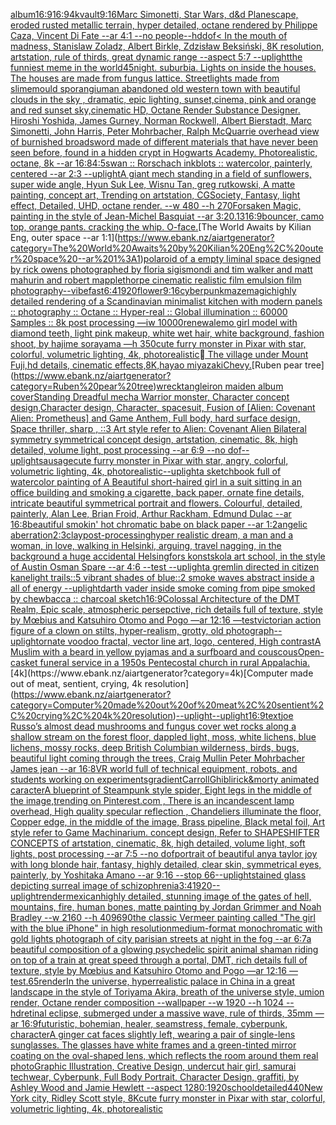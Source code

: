 [album](https://www.ebank.nz/aiartgenerator?category=album)[16:9](https://www.ebank.nz/aiartgenerator?category=16%3A9)[16:9](https://www.ebank.nz/aiartgenerator?category=16%3A9)[4k](https://www.ebank.nz/aiartgenerator?category=4k)[vault](https://www.ebank.nz/aiartgenerator?category=vault)[9:16](https://www.ebank.nz/aiartgenerator?category=9%3A16)[Marc Simonetti, Star Wars, d&d Planescape, eroded rusted metallic terrain, hyper detailed, octane rendered by Philippe Caza, Vincent Di Fate --ar 4:1 --no people](https://www.ebank.nz/aiartgenerator?category=Marc%20Simonetti%2C%20Star%20Wars%2C%20d%26d%20Planescape%2C%20eroded%20rusted%20metallic%20terrain%2C%20hyper%20detailed%2C%20octane%20rendered%20by%20Philippe%20Caza%2C%20Vincent%20Di%20Fate%20--ar%204%3A1%20--no%20people)[--hd](https://www.ebank.nz/aiartgenerator?category=--hd)[dof](https://www.ebank.nz/aiartgenerator?category=dof)[< In the mouth of madness, Stanislaw Zoladz, Albert Birkle, Zdzisław Beksiński, 8K resolution, artstation, rule of thirds, great dynamic range --aspect 5:7 --uplight](https://www.ebank.nz/aiartgenerator?category=%3C%20In%20the%20mouth%20of%20madness%2C%20Stanislaw%20Zoladz%2C%20Albert%20Birkle%2C%20Zdzis%C5%82aw%20Beksi%C5%84ski%2C%208K%20resolution%2C%20artstation%2C%20rule%20of%20thirds%2C%20great%20dynamic%20range%20--aspect%205%3A7%20--uplight)[the funniest meme in the world](https://www.ebank.nz/aiartgenerator?category=the%20funniest%20meme%20in%20the%20world)[45](https://www.ebank.nz/aiartgenerator?category=45)[night. suburbia.  Lights on inside the houses. The houses are made from fungus lattice. Streetlights made from slimemould sporangium](https://www.ebank.nz/aiartgenerator?category=night.%20suburbia.%20%20Lights%20on%20inside%20the%20houses.%20The%20houses%20are%20made%20from%20fungus%20lattice.%20Streetlights%20made%20from%20slimemould%20sporangium)[an abandoned old western town with beautiful clouds in the sky , dramatic, epic lighting, sunset,cinema, pink and orange and red sunset sky,cinematic HD, Octane Render Substance Designer. Hiroshi Yoshida, James Gurney, Norman Rockwell, Albert Bierstadt, Marc Simonetti, John Harris, Peter Mohrbacher, Ralph McQuarrie overhead view of burnished broadsword made of different materials that have never   been seen before, found in a hidden crypt in Hogwarts Academy. Photorealistic, octane, 8k --ar 16:8](https://www.ebank.nz/aiartgenerator?category=an%20abandoned%20old%20western%20town%20with%20beautiful%20clouds%20in%20the%20sky%20%2C%20dramatic%2C%20epic%20lighting%2C%20sunset%2Ccinema%2C%20pink%20and%20orange%20and%20red%20sunset%20sky%2Ccinematic%20HD%2C%20Octane%20Render%20Substance%20Designer.%20Hiroshi%20Yoshida%2C%20James%20Gurney%2C%20Norman%20Rockwell%2C%20Albert%20Bierstadt%2C%20Marc%20Simonetti%2C%20John%20Harris%2C%20Peter%20Mohrbacher%2C%20Ralph%20McQuarrie%20overhead%20view%20of%20burnished%20broadsword%20made%20of%20different%20materials%20that%20have%20never%20%20%20been%20seen%20before%2C%20found%20in%20a%20hidden%20crypt%20in%20Hogwarts%20Academy.%20Photorealistic%2C%20octane%2C%208k%20--ar%2016%3A8)[4:5](https://www.ebank.nz/aiartgenerator?category=4%3A5)[swan :: Rorschach inkblots :: watercolor, painterly, centered --ar 2:3 --uplight](https://www.ebank.nz/aiartgenerator?category=swan%20%3A%3A%20Rorschach%20inkblots%20%3A%3A%20watercolor%2C%20painterly%2C%20centered%20--ar%202%3A3%20--uplight)[A giant mech standing in a field of sunflowers, super wide angle, Hyun Suk Lee, Wisnu Tan, greg rutkowski, A matte painting, concept art, Trending on artstation, CGSociety, Fantasy, light effect, Detailed, UHD, octane render. --w 480 --h 270](https://www.ebank.nz/aiartgenerator?category=A%20giant%20mech%20standing%20in%20a%20field%20of%20sunflowers%2C%20super%20wide%20angle%2C%20Hyun%20Suk%20Lee%2C%20Wisnu%20Tan%2C%20greg%20rutkowski%2C%20A%20matte%20painting%2C%20concept%20art%2C%20Trending%20on%20artstation%2C%20CGSociety%2C%20Fantasy%2C%20light%20effect%2C%20Detailed%2C%20UHD%2C%20octane%20render.%20--w%20480%20--h%20270)[Forsaken Magic, painting in the style of Jean-Michel Basquiat --ar 3:2](https://www.ebank.nz/aiartgenerator?category=Forsaken%20Magic%2C%20painting%20in%20the%20style%20of%20Jean-Michel%20Basquiat%20--ar%203%3A2)[0.13](https://www.ebank.nz/aiartgenerator?category=0.13)[16:9](https://www.ebank.nz/aiartgenerator?category=16%3A9)[bouncer, camo top, orange pants. cracking the whip. O-face.](https://www.ebank.nz/aiartgenerator?category=bouncer%2C%20camo%20top%2C%20orange%20pants.%20cracking%20the%20whip.%20O-face.)[The World Awaits by Kilian Eng, outer space --ar 1:1](https://www.ebank.nz/aiartgenerator?category=The%20World%20Awaits%20by%20Kilian%20Eng%2C%20outer%20space%20--ar%201%3A1)[polaroid of a empty liminal space designed by rick owens photographed by floria sigismondi and tim walker  and matt mahurin and robert mapplethorpe cinematic realistic film emulsion film photography](https://www.ebank.nz/aiartgenerator?category=polaroid%20of%20a%20empty%20liminal%20space%20designed%20by%20rick%20owens%20photographed%20by%20floria%20sigismondi%20and%20tim%20walker%20%20and%20matt%20mahurin%20and%20robert%20mapplethorpe%20cinematic%20realistic%20film%20emulsion%20film%20photography)[--vibefast](https://www.ebank.nz/aiartgenerator?category=--vibefast)[6:4](https://www.ebank.nz/aiartgenerator?category=6%3A4)[1920](https://www.ebank.nz/aiartgenerator?category=1920)[flower](https://www.ebank.nz/aiartgenerator?category=flower)[9:16](https://www.ebank.nz/aiartgenerator?category=9%3A16)[cyberpunk](https://www.ebank.nz/aiartgenerator?category=cyberpunk)[maze](https://www.ebank.nz/aiartgenerator?category=maze)[magic](https://www.ebank.nz/aiartgenerator?category=magic)[highly detailed rendering of a Scandinavian minimalist kitchen with modern panels :: photography :: Octane :: Hyper-real :: Global illumination :: 60000 Samples :: 8k post processing —iw 10000](https://www.ebank.nz/aiartgenerator?category=highly%20detailed%20rendering%20of%20a%20Scandinavian%20minimalist%20kitchen%20with%20modern%20panels%20%3A%3A%20photography%20%3A%3A%20Octane%20%3A%3A%20Hyper-real%20%3A%3A%20Global%20illumination%20%3A%3A%2060000%20Samples%20%3A%3A%208k%20post%20processing%20%E2%80%94iw%2010000)[renewal](https://www.ebank.nz/aiartgenerator?category=renewal)[emo girl model with diamond teeth, light pink makeup, white wet hair, white background, fashion shoot, by hajime sorayama —h 350](https://www.ebank.nz/aiartgenerator?category=emo%20girl%20model%20with%20diamond%20teeth%2C%20light%20pink%20makeup%2C%20white%20wet%20hair%2C%20white%20background%2C%20fashion%20shoot%2C%20by%20hajime%20sorayama%20%E2%80%94h%20350)[cute furry monster in Pixar with star, colorful, volumetric lighting, 4k, photorealistic](https://www.ebank.nz/aiartgenerator?category=cute%20furry%20monster%20in%20Pixar%20with%20star%2C%20colorful%2C%20volumetric%20lighting%2C%204k%2C%20photorealistic)[ The village under Mount Fuji,hd details, cinematic effects,8K,hayao miyazaki](https://www.ebank.nz/aiartgenerator?category=%EF%82%B7%20The%20village%20under%20Mount%20Fuji%2Chd%20details%2C%20cinematic%20effects%2C8K%2Chayao%20miyazaki)[Chevy.](https://www.ebank.nz/aiartgenerator?category=Chevy.)[Ruben pear tree](https://www.ebank.nz/aiartgenerator?category=Ruben%20pear%20tree)[wrecktangle](https://www.ebank.nz/aiartgenerator?category=wrecktangle)[iron maiden album cover](https://www.ebank.nz/aiartgenerator?category=iron%20maiden%20album%20cover)[Standing Dreadful mecha Warrior monster, Character concept design,Character design,  Character, spacesuit, Fusion of [Alien: Covenant Alien: Prometheus] and Game Anthem,  Full body,  hard surface design, Space thriller, sharp , ::3  Art style refer to Alien: Covenant Alien   Bilateral symmetry       symmetrical   concept design,  artstation, cinematic,  8k, high detailed,  volume light,  post processing    --ar 6:9   --no dof](https://www.ebank.nz/aiartgenerator?category=Standing%20Dreadful%20mecha%20Warrior%20monster%2C%20Character%20concept%20design%2CCharacter%20design%2C%20%20Character%2C%20spacesuit%2C%20Fusion%20of%20%5BAlien%3A%20Covenant%20Alien%3A%20Prometheus%5D%20and%20Game%20Anthem%2C%20%20Full%20body%2C%20%20hard%20surface%20design%2C%20Space%20thriller%2C%20sharp%20%2C%20%3A%3A3%20%20Art%20style%20refer%20to%20Alien%3A%20Covenant%20Alien%20%20%20Bilateral%20symmetry%20%20%20%20%20%20%20symmetrical%20%20%20concept%20design%2C%20%20artstation%2C%20cinematic%2C%20%208k%2C%20high%20detailed%2C%20%20volume%20light%2C%20%20post%20processing%20%20%20%20--ar%206%3A9%20%20%20--no%20dof)[--uplight](https://www.ebank.nz/aiartgenerator?category=--uplight)[sausage](https://www.ebank.nz/aiartgenerator?category=sausage)[cute furry monster in Pixar with star, angry, colorful, volumetric lighting, 4k, photorealistic](https://www.ebank.nz/aiartgenerator?category=cute%20furry%20monster%20in%20Pixar%20with%20star%2C%20angry%2C%20colorful%2C%20volumetric%20lighting%2C%204k%2C%20photorealistic)[--uplight](https://www.ebank.nz/aiartgenerator?category=--uplight)[a sketchbook full of watercolor painting of A Beautiful short-haired girl in a suit sitting in an office building and smoking a cigarette, back paper, ornate fine details, intricate beautiful symmetrical portrait and flowers. Colourful, detailed, painterly, Alan Lee, Brian Froid, Arthur Rackham, Edmund Dulac --ar 16:8](https://www.ebank.nz/aiartgenerator?category=a%20sketchbook%20full%20of%20watercolor%20painting%20of%20A%20Beautiful%20short-haired%20girl%20in%20a%20suit%20sitting%20in%20an%20office%20building%20and%20smoking%20a%20cigarette%2C%20back%20paper%2C%20ornate%20fine%20details%2C%20intricate%20beautiful%20symmetrical%20portrait%20and%20flowers.%20Colourful%2C%20detailed%2C%20painterly%2C%20Alan%20Lee%2C%20Brian%20Froid%2C%20Arthur%20Rackham%2C%20Edmund%20Dulac%20--ar%2016%3A8)[beautiful smokin' hot chromatic babe on black paper --ar 1:2](https://www.ebank.nz/aiartgenerator?category=beautiful%20smokin%27%20hot%20chromatic%20babe%20on%20black%20paper%20--ar%201%3A2)[angelic aberration](https://www.ebank.nz/aiartgenerator?category=angelic%20aberration)[2:3](https://www.ebank.nz/aiartgenerator?category=2%3A3)[clay](https://www.ebank.nz/aiartgenerator?category=clay)[post-processing](https://www.ebank.nz/aiartgenerator?category=post-processing)[hyper realistic dream, a man and a woman, in love, walking in Helsinki, arguing, travel nagging, in the background a huge accidental Helsingfors konstskola art school, in the style of Austin Osman Spare --ar 4:6 --test --uplight](https://www.ebank.nz/aiartgenerator?category=hyper%20realistic%20dream%2C%20a%20man%20and%20a%20woman%2C%20in%20love%2C%20walking%20in%20Helsinki%2C%20arguing%2C%20travel%20nagging%2C%20in%20the%20background%20a%20huge%20accidental%20Helsingfors%20konstskola%20art%20school%2C%20in%20the%20style%20of%20Austin%20Osman%20Spare%20--ar%204%3A6%20--test%20--uplight)[a gremlin directed in citizen kane](https://www.ebank.nz/aiartgenerator?category=a%20gremlin%20directed%20in%20citizen%20kane)[light trails::5 vibrant shades of blue::2 smoke waves abstract inside a all of energy --uplight](https://www.ebank.nz/aiartgenerator?category=light%20trails%3A%3A5%20vibrant%20shades%20of%20blue%3A%3A2%20smoke%20waves%20abstract%20inside%20a%20all%20of%20energy%20--uplight)[darth vader inside smoke coming from pipe smoked by chewbacca  :: charcoal sketch](https://www.ebank.nz/aiartgenerator?category=darth%20vader%20inside%20smoke%20coming%20from%20pipe%20smoked%20by%20chewbacca%20%20%3A%3A%20charcoal%20sketch)[16:9](https://www.ebank.nz/aiartgenerator?category=16%3A9)[Colossal Architecture of the DMT Realm, Epic scale, atmospheric persepctive, rich details full of texture, style by Mœbius and Katsuhiro Otomo and Pogo —ar 12:16 —test](https://www.ebank.nz/aiartgenerator?category=Colossal%20Architecture%20of%20the%20DMT%20Realm%2C%20Epic%20scale%2C%20atmospheric%20persepctive%2C%20rich%20details%20full%20of%20texture%2C%20style%20by%20M%C5%93bius%20and%20Katsuhiro%20Otomo%20and%20Pogo%20%E2%80%94ar%2012%3A16%20%E2%80%94test)[victorian action figure of a clown on stilts, hyper-realism, grotty, old photograph](https://www.ebank.nz/aiartgenerator?category=victorian%20action%20figure%20of%20a%20clown%20on%20stilts%2C%20hyper-realism%2C%20grotty%2C%20old%20photograph)[--uplight](https://www.ebank.nz/aiartgenerator?category=--uplight)[ornate voodoo fractal, vector line art, logo, centered, High contrast](https://www.ebank.nz/aiartgenerator?category=ornate%20voodoo%20fractal%2C%20vector%20line%20art%2C%20logo%2C%20centered%2C%20High%20contrast)[A Muslim with a beard in yellow pyjamas and a surfboard and couscous](https://www.ebank.nz/aiartgenerator?category=A%20Muslim%20with%20a%20beard%20in%20yellow%20pyjamas%20and%20a%20surfboard%20and%20couscous)[Open-casket funeral service in a 1950s Pentecostal church in rural Appalachia.](https://www.ebank.nz/aiartgenerator?category=Open-casket%20funeral%20service%20in%20a%201950s%20Pentecostal%20church%20in%20rural%20Appalachia.)[4k](https://www.ebank.nz/aiartgenerator?category=4k)[Computer made out of meat, sentient, crying, 4k resolution](https://www.ebank.nz/aiartgenerator?category=Computer%20made%20out%20of%20meat%2C%20sentient%2C%20crying%2C%204k%20resolution)[--uplight](https://www.ebank.nz/aiartgenerator?category=--uplight)[--uplight](https://www.ebank.nz/aiartgenerator?category=--uplight)[16:9](https://www.ebank.nz/aiartgenerator?category=16%3A9)[text](https://www.ebank.nz/aiartgenerator?category=text)[joe Russo’s almost dead mushrooms and fungus cover wet rocks along a shallow stream on the forest floor, dappled light, moss, white lichens, blue lichens, mossy rocks, deep British Columbian wilderness, birds, bugs, beautiful light coming through the trees, Craig Mullin Peter Mohrbacher James jean --ar 16:8](https://www.ebank.nz/aiartgenerator?category=joe%20Russo%E2%80%99s%20almost%20dead%20mushrooms%20and%20fungus%20cover%20wet%20rocks%20along%20a%20shallow%20stream%20on%20the%20forest%20floor%2C%20dappled%20light%2C%20moss%2C%20white%20lichens%2C%20blue%20lichens%2C%20mossy%20rocks%2C%20deep%20British%20Columbian%20wilderness%2C%20birds%2C%20bugs%2C%20beautiful%20light%20coming%20through%20the%20trees%2C%20Craig%20Mullin%20Peter%20Mohrbacher%20James%20jean%20--ar%2016%3A8)[VR world full of technical equipment, robots, and students working on experiments](https://www.ebank.nz/aiartgenerator?category=VR%20world%20full%20of%20technical%20equipment%2C%20robots%2C%20and%20students%20working%20on%20experiments)[gradient](https://www.ebank.nz/aiartgenerator?category=gradient)[Carroll](https://www.ebank.nz/aiartgenerator?category=Carroll)[Ghibli](https://www.ebank.nz/aiartgenerator?category=Ghibli)[rick&morty animated caracter](https://www.ebank.nz/aiartgenerator?category=rick%26morty%20animated%20caracter)[A blueprint of Steampunk style spider,   Eight legs in the middle of the image,trending on Pinterest.com  , There is an incandescent lamp overhead, High quality specular reflection ,  Chandeliers illuminate the floor, Copper  edge, in the middle of the image, Brass pipeline,  Black metal foil,  Art style refer to Game Machinarium.  concept design, Refer to SHAPESHIFTER CONCEPTS  of artstation, cinematic,  8k, high detailed,  volume light,  soft lights,  post processing    --ar 7:5   --no dof](https://www.ebank.nz/aiartgenerator?category=A%20blueprint%20of%20Steampunk%20style%20spider%2C%20%20%20Eight%20legs%20in%20the%20middle%20of%20the%20image%2Ctrending%20on%20Pinterest.com%20%20%2C%20There%20is%20an%20incandescent%20lamp%20overhead%2C%20High%20quality%20specular%20reflection%20%2C%20%20Chandeliers%20illuminate%20the%20floor%2C%20Copper%20%20edge%2C%20in%20the%20middle%20of%20the%20image%2C%20Brass%20pipeline%2C%20%20Black%20metal%20foil%2C%20%20Art%20style%20refer%20to%20Game%20Machinarium.%20%20concept%20design%2C%20Refer%20to%20SHAPESHIFTER%20CONCEPTS%20%20of%20artstation%2C%20cinematic%2C%20%208k%2C%20high%20detailed%2C%20%20volume%20light%2C%20%20soft%20lights%2C%20%20post%20processing%20%20%20%20--ar%207%3A5%20%20%20--no%20dof)[portrait of beautiful anya taylor joy with long blonde hair, fantasy, highly detailed, clear skin, symmetrical eyes, painterly, by Yoshitaka Amano --ar 9:16 --stop 66](https://www.ebank.nz/aiartgenerator?category=portrait%20of%20beautiful%20anya%20taylor%20joy%20with%20long%20blonde%20hair%2C%20fantasy%2C%20highly%20detailed%2C%20clear%20skin%2C%20symmetrical%20eyes%2C%20painterly%2C%20by%20Yoshitaka%20Amano%20--ar%209%3A16%20--stop%2066)[--uplight](https://www.ebank.nz/aiartgenerator?category=--uplight)[stained glass depicting surreal image of schizophrenia](https://www.ebank.nz/aiartgenerator?category=stained%20glass%20depicting%20surreal%20image%20of%20schizophrenia)[3:4](https://www.ebank.nz/aiartgenerator?category=3%3A4)[1920](https://www.ebank.nz/aiartgenerator?category=1920)[--uplight](https://www.ebank.nz/aiartgenerator?category=--uplight)[render](https://www.ebank.nz/aiartgenerator?category=render)[mexican](https://www.ebank.nz/aiartgenerator?category=mexican)[highly detailed, stunning image of the gates of hell, mountains, fire, human bones, matte painting by Jordan Grimmer and Noah Bradley --w 2160 --h 4096](https://www.ebank.nz/aiartgenerator?category=highly%20detailed%2C%20stunning%20image%20of%20the%20gates%20of%20hell%2C%20mountains%2C%20fire%2C%20human%20bones%2C%20matte%20painting%20by%20Jordan%20Grimmer%20and%20Noah%20Bradley%20--w%202160%20--h%204096)[90](https://www.ebank.nz/aiartgenerator?category=90)[the classic Vermeer painting called "The girl with the blue iPhone" in high resolution](https://www.ebank.nz/aiartgenerator?category=the%20classic%20Vermeer%20painting%20called%20%22The%20girl%20with%20the%20blue%20iPhone%22%20in%20high%20resolution)[medium-format monochromatic with gold lights photograph of city parisian streets at night in the fog  --ar 6:7](https://www.ebank.nz/aiartgenerator?category=medium-format%20monochromatic%20with%20gold%20lights%20photograph%20of%20city%20parisian%20streets%20at%20night%20in%20the%20fog%20%20--ar%206%3A7)[a beautiful composition of a glowing psychedelic spirit animal shaman riding on top of a train at great speed through a portal, DMT,  rich details full of texture, style by Mœbius and Katsuhiro Otomo and Pogo —ar 12:16 —test](https://www.ebank.nz/aiartgenerator?category=a%20beautiful%20composition%20of%20a%20glowing%20psychedelic%20spirit%20animal%20shaman%20riding%20on%20top%20of%20a%20train%20at%20great%20speed%20through%20a%20portal%2C%20DMT%2C%20%20rich%20details%20full%20of%20texture%2C%20style%20by%20M%C5%93bius%20and%20Katsuhiro%20Otomo%20and%20Pogo%20%E2%80%94ar%2012%3A16%20%E2%80%94test)[.65](https://www.ebank.nz/aiartgenerator?category=.65)[render](https://www.ebank.nz/aiartgenerator?category=render)[In the universe, hyperrealistic palace in China in a great landscape in the style of Toriyama Akira, breath of the universe style, umion render, Octane render composition --wallpaper --w 1920 --h 1024 --hd](https://www.ebank.nz/aiartgenerator?category=In%20the%20universe%2C%20hyperrealistic%20palace%20in%20China%20in%20a%20great%20landscape%20in%20the%20style%20of%20Toriyama%20Akira%2C%20breath%20of%20the%20universe%20style%2C%20umion%20render%2C%20Octane%20render%20composition%20--wallpaper%20--w%201920%20--h%201024%20--hd)[retinal eclipse, submerged under a massive wave, rule of thirds, 35mm —ar 16:9](https://www.ebank.nz/aiartgenerator?category=retinal%20eclipse%2C%20submerged%20under%20a%20massive%20wave%2C%20rule%20of%20thirds%2C%2035mm%20%E2%80%94ar%2016%3A9)[futuristic, bohemian, healer, seamstress, female, cyberpunk, character](https://www.ebank.nz/aiartgenerator?category=futuristic%2C%20bohemian%2C%20healer%2C%20seamstress%2C%20female%2C%20cyberpunk%2C%20character)[A ginger cat faces slightly left, wearing a pair of single-lens sunglasses. The glasses have white frames and a green-tinted mirror coating on the oval-shaped lens, which reflects the room around them real photo](https://www.ebank.nz/aiartgenerator?category=A%20ginger%20cat%20faces%20slightly%20left%2C%20wearing%20a%20pair%20of%20single-lens%20sunglasses.%20The%20glasses%20have%20white%20frames%20and%20a%20green-tinted%20mirror%20coating%20on%20the%20oval-shaped%20lens%2C%20which%20reflects%20the%20room%20around%20them%20real%20photo)[Graphic Illustration, Creative Design, undercut hair girl, samurai techwear, Cyberpunk, Full Body Portrait, Character Design, graffiti, by Ashley Wood and Jamie Hewlett --aspect 1280:1920](https://www.ebank.nz/aiartgenerator?category=Graphic%20Illustration%2C%20Creative%20Design%2C%20undercut%20hair%20girl%2C%20samurai%20techwear%2C%20Cyberpunk%2C%20Full%20Body%20Portrait%2C%20Character%20Design%2C%20graffiti%2C%20by%20Ashley%20Wood%20and%20Jamie%20Hewlett%20--aspect%201280%3A1920)[school](https://www.ebank.nz/aiartgenerator?category=school)[detailed](https://www.ebank.nz/aiartgenerator?category=detailed)[440](https://www.ebank.nz/aiartgenerator?category=440)[New York city, Ridley Scott style, 8K](https://www.ebank.nz/aiartgenerator?category=New%20York%20city%2C%20Ridley%20Scott%20style%2C%208K)[cute furry monster in Pixar with star, colorful, volumetric lighting, 4k, photorealistic](https://www.ebank.nz/aiartgenerator?category=cute%20furry%20monster%20in%20Pixar%20with%20star%2C%20colorful%2C%20volumetric%20lighting%2C%204k%2C%20photorealistic)